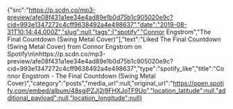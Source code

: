 {"src":"https://p.scdn.co/mp3-preview/afe08f431a1ee34e4ad89e1b0d75b1c905020e9c?cid=993e1347272c4cff9638492a4e498637","date":"2019-08-31T10:14:44.000Z","slug":null,"tags":["spotify","Connor Engstrom","The Final Countdown (Swing Metal Cover)"],"text":"Liked The Final Countdown (Swing Metal Cover) from Connor Engstrom on Spotify\n\nhttps://p.scdn.co/mp3-preview/afe08f431a1ee34e4ad89e1b0d75b1c905020e9c?cid=993e1347272c4cff9638492a4e498637","type":"spotify_like","title":"Connor Engstrom - The Final Countdown (Swing Metal Cover)","category":"posts","media_url":null,"original_url":"https://open.spotify.com/embed/album/48sgiPZJj2j9FHXJoTF9Uo","location_latitude":null,"additional_payload":null,"location_longitude":null}